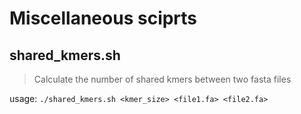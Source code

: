 # Miscellaneous sciprts

## shared_kmers.sh

> Calculate the number of shared kmers between two fasta files

usage: `./shared_kmers.sh <kmer_size> <file1.fa> <file2.fa>`

##
